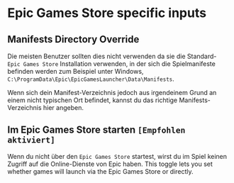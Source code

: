 # Epic Games Store specific inputs

## Manifests Directory Override

Die meisten Benutzer sollten dies nicht verwenden da sie die Standard- `Epic Games Store` Installation verwenden, in der sich die Spielmanifeste befinden werden zum Beispiel unter Windows, `C:\ProgramData\Epic\EpicGamesLauncher\Data\Manifests`.

Wenn sich dein Manifest-Verzeichnis jedoch aus irgendeinem Grund an einem nicht typischen Ort befindet, kannst du das richtige Manifests-Verzeichnis hier angeben.

## Im Epic Games Store starten `[Empfohlen aktiviert]`

Wenn du nicht über den `Epic Games Store` startest, wirst du im Spiel keinen Zugriff auf die Online-Dienste von Epic haben. This toggle lets you set whether games will launch via the Epic Games Store or directly.
